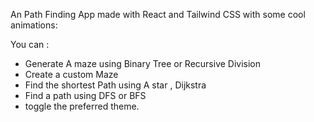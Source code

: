 An Path Finding App made with React and Tailwind CSS with some cool animations:

You can :
- Generate A maze using Binary Tree or Recursive Division
- Create a custom Maze
- Find the shortest Path using A star , Dijkstra
- Find a path using DFS or BFS
- toggle the preferred theme.

 
